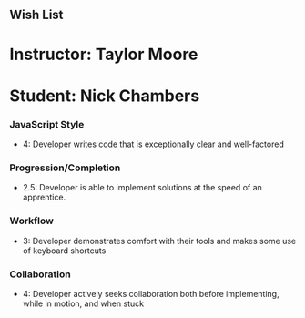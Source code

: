 ## Wish List
# Instructor: Taylor Moore
# Student: Nick Chambers

### JavaScript Style

* 4: Developer writes code that is exceptionally clear and well-factored

### Progression/Completion

* 2.5: Developer is able to implement solutions at the speed of an apprentice.

### Workflow

* 3: Developer demonstrates comfort with their tools and makes some use of keyboard shortcuts

### Collaboration

* 4: Developer actively seeks collaboration both before implementing, while in motion, and when stuck
